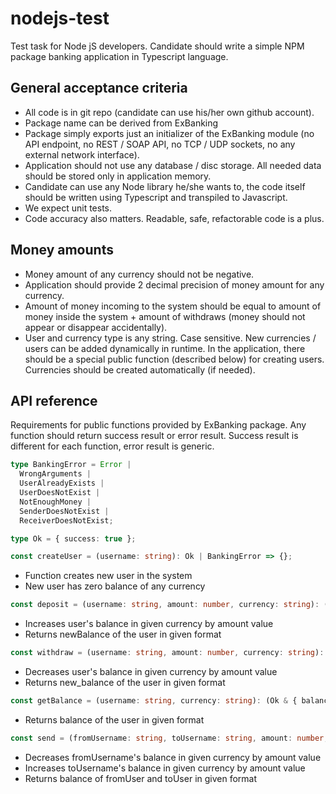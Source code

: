 # nodejs-test
Test task for Node jS developers. Candidate should write a simple NPM package banking application in Typescript language.

## General acceptance criteria
- All code is in git repo (candidate can use his/her own github account).
- Package name can be derived from ExBanking
- Package simply exports just an initializer of the ExBanking module (no API endpoint, no REST / SOAP API, no TCP / UDP sockets, no any external network interface).
- Application should not use any database / disc storage. All needed data should be stored only in application memory.
- Candidate can use any Node library he/she wants to, the code itself should be written using Typescript and transpiled to Javascript.
- We expect unit tests.
- Code accuracy also matters. Readable, safe, refactorable code is a plus.

## Money amounts
- Money amount of any currency should not be negative.
- Application should provide 2 decimal precision of money amount for any currency.
- Amount of money incoming to the system should be equal to amount of money inside the system + amount of withdraws (money should not appear or disappear accidentally).
- User and currency type is any string. Case sensitive. New currencies / users can be added dynamically in runtime. In the application, there should be a special public function (described below) for creating users. Currencies should be created automatically (if needed).

## API reference
Requirements for public functions provided by ExBanking package. Any function should return success result or error result. Success result is different for each function, error result is generic.

```typescript
type BankingError = Error | 
  WrongArguments | 
  UserAlreadyExists | 
  UserDoesNotExist |
  NotEnoughMoney | 
  SenderDoesNotExist | 
  ReceiverDoesNotExist;

type Ok = { success: true };
```

```typescript
const createUser = (username: string): Ok | BankingError => {};
```

* Function creates new user in the system
* New user has zero balance of any currency

```typescript
const deposit = (username: string, amount: number, currency: string): (Ok & { newBalance: number } | BankingError) => {};
```

* Increases user's balance in given currency by amount value
* Returns newBalance of the user in given format

```typescript
const withdraw = (username: string, amount: number, currency: string): (Ok & { newBalance: number } | BankingError) => {};
```

* Decreases user's balance in given currency by amount value
* Returns new_balance of the user in given format

```typescript
const getBalance = (username: string, currency: string): (Ok & { balance: number } | BankingError) => {};
```

* Returns balance of the user in given format

```typescript
const send = (fromUsername: string, toUsername: string, amount: number, currency: string): (Ok & { fromUsernameBalance: number, toUsernameBalance: number } | BankingError) => {};
```

* Decreases fromUsername's balance in given currency by amount value
* Increases toUsername's balance in given currency by amount value
* Returns balance of fromUser and toUser in given format